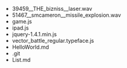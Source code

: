 + 39459__THE_bizniss__laser.wav
+ 51467__smcameron__missile_explosion.wav
+ game.js
+ ipad.js
+ jquery-1.4.1.min.js
+ vector_battle_regular.typeface.js
+ HelloWorld.md
+ .git
+ List.md
